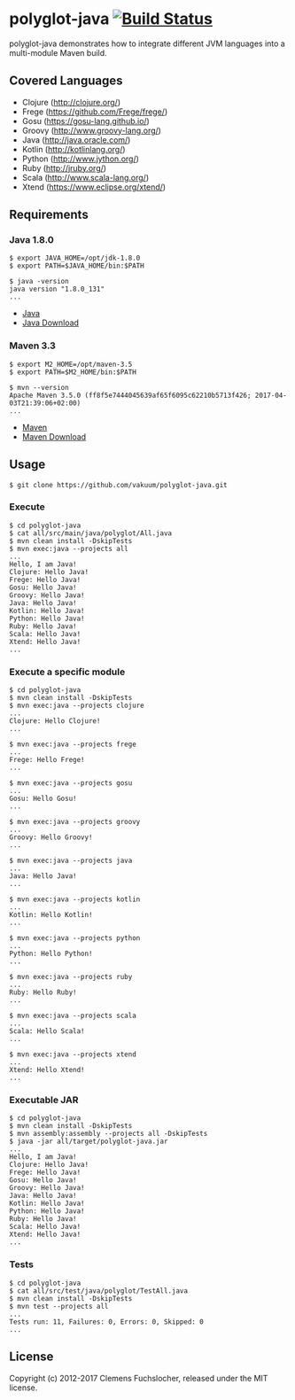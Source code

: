 # polyglot-java [![Build Status](https://api.travis-ci.org/vakuum/polyglot-java.png?branch=master)](http://travis-ci.org/vakuum/polyglot-java)

polyglot-java demonstrates how to integrate different JVM languages into a multi-module Maven build.

## Covered Languages

* Clojure (http://clojure.org/)
* Frege (https://github.com/Frege/frege/)
* Gosu (https://gosu-lang.github.io/)
* Groovy (http://www.groovy-lang.org/)
* Java (http://java.oracle.com/)
* Kotlin (http://kotlinlang.org/)
* Python (http://www.jython.org/)
* Ruby (http://jruby.org/)
* Scala (http://www.scala-lang.org/)
* Xtend (https://www.eclipse.org/xtend/)

## Requirements

### Java 1.8.0

	$ export JAVA_HOME=/opt/jdk-1.8.0
	$ export PATH=$JAVA_HOME/bin:$PATH

	$ java -version
	java version "1.8.0_131"
	...

* [Java](http://www.oracle.com/technetwork/java/)
* [Java Download](http://www.oracle.com/technetwork/java/javase/downloads/)

### Maven 3.3

	$ export M2_HOME=/opt/maven-3.5
	$ export PATH=$M2_HOME/bin:$PATH

	$ mvn --version
	Apache Maven 3.5.0 (ff8f5e7444045639af65f6095c62210b5713f426; 2017-04-03T21:39:06+02:00)
	...

* [Maven](https://maven.apache.org/)
* [Maven Download](https://maven.apache.org/download.cgi)

## Usage

	$ git clone https://github.com/vakuum/polyglot-java.git

### Execute

	$ cd polyglot-java
	$ cat all/src/main/java/polyglot/All.java
	$ mvn clean install -DskipTests
	$ mvn exec:java --projects all
	...
	Hello, I am Java!
	Clojure: Hello Java!
	Frege: Hello Java!
	Gosu: Hello Java!
	Groovy: Hello Java!
	Java: Hello Java!
	Kotlin: Hello Java!
	Python: Hello Java!
	Ruby: Hello Java!
	Scala: Hello Java!
	Xtend: Hello Java!
	...

### Execute a specific module

	$ cd polyglot-java
	$ mvn clean install -DskipTests
	$ mvn exec:java --projects clojure
	...
	Clojure: Hello Clojure!
	...

	$ mvn exec:java --projects frege
	...
	Frege: Hello Frege!
	...

	$ mvn exec:java --projects gosu
	...
	Gosu: Hello Gosu!
	...

	$ mvn exec:java --projects groovy
	...
	Groovy: Hello Groovy!
	...

	$ mvn exec:java --projects java
	...
	Java: Hello Java!
	...

	$ mvn exec:java --projects kotlin
	...
	Kotlin: Hello Kotlin!
	...

	$ mvn exec:java --projects python
	...
	Python: Hello Python!
	...

	$ mvn exec:java --projects ruby
	...
	Ruby: Hello Ruby!
	...

	$ mvn exec:java --projects scala
	...
	Scala: Hello Scala!
	...

	$ mvn exec:java --projects xtend
	...
	Xtend: Hello Xtend!
	...

### Executable JAR

	$ cd polyglot-java
	$ mvn clean install -DskipTests
	$ mvn assembly:assembly --projects all -DskipTests
	$ java -jar all/target/polyglot-java.jar
	...
	Hello, I am Java!
	Clojure: Hello Java!
	Frege: Hello Java!
	Gosu: Hello Java!
	Groovy: Hello Java!
	Java: Hello Java!
	Kotlin: Hello Java!
	Python: Hello Java!
	Ruby: Hello Java!
	Scala: Hello Java!
	Xtend: Hello Java!
	...

### Tests

	$ cd polyglot-java
	$ cat all/src/test/java/polyglot/TestAll.java
	$ mvn clean install -DskipTests
	$ mvn test --projects all
	...
	Tests run: 11, Failures: 0, Errors: 0, Skipped: 0
	...

## License

Copyright (c) 2012-2017 Clemens Fuchslocher, released under the MIT license.
